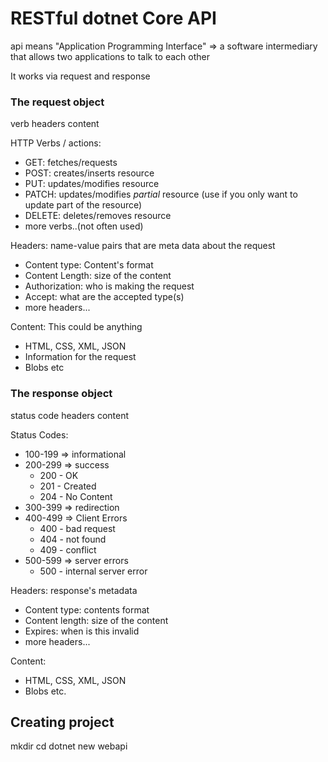 # RESTful dotnet Core API 

api means "Application Programming Interface" => a software intermediary that allows two applications to talk to each other

It works via request and response

### The request object
verb
headers
content

HTTP Verbs / actions:
 - GET: fetches/requests 
 - POST: creates/inserts resource
 - PUT: updates/modifies resource
 - PATCH: updates/modifies *partial* resource (use if you only want to update part of the resource)
 - DELETE: deletes/removes resource
 - more verbs..(not often used)

Headers:
name-value pairs that are meta data about the request
 - Content type: Content's format
 - Content Length: size of the content
 - Authorization: who is making the request
 - Accept: what are the accepted type(s)
 - more headers... 

Content:
This could be anything
  - HTML, CSS, XML, JSON
  - Information for the request
  - Blobs etc

### The response object
status code
headers
content

Status Codes: 
  - 100-199 => informational
  - 200-299 => success
    - 200 - OK
    - 201 - Created
    - 204 - No Content
  - 300-399 => redirection 
  - 400-499 => Client Errors
    - 400 - bad request
    - 404 - not found
    - 409 - conflict
  - 500-599 => server errors
    - 500 - internal server error

Headers: 
response's metadata
  - Content type: contents format
  - Content length: size of the content
  - Expires: when is this invalid
  - more headers...

Content:
  - HTML, CSS, XML, JSON
  - Blobs etc.


## Creating project
mkdir <filename>
cd <filename>
dotnet new webapi

